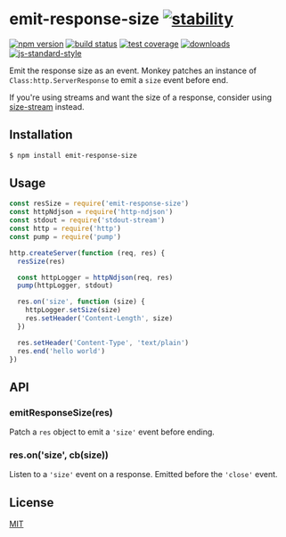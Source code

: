 # emit-response-size [![stability][0]][1]
[![npm version][2]][3] [![build status][4]][5] [![test coverage][6]][7]
[![downloads][8]][9] [![js-standard-style][10]][11]

Emit the response size as an event. Monkey patches an instance of
`Class:http.ServerResponse` to emit a `size` event before end.

If you're using streams and want the size of a response, consider using
[size-stream](https://github.com/yoshuawuyts/size-stream) instead.

## Installation
```sh
$ npm install emit-response-size
```

## Usage
```js
const resSize = require('emit-response-size')
const httpNdjson = require('http-ndjson')
const stdout = require('stdout-stream')
const http = require('http')
const pump = require('pump')

http.createServer(function (req, res) {
  resSize(res)

  const httpLogger = httpNdjson(req, res)
  pump(httpLogger, stdout)

  res.on('size', function (size) {
    httpLogger.setSize(size)
    res.setHeader('Content-Length', size)
  })

  res.setHeader('Content-Type', 'text/plain')
  res.end('hello world')
})
```

## API
### emitResponseSize(res)
Patch a `res` object to emit a `'size'` event before ending.

### res.on('size', cb(size))
Listen to a `'size'` event on a response. Emitted before the `'close'` event.

## License
[MIT](https://tldrlegal.com/license/mit-license)

[0]: https://img.shields.io/badge/stability-experimental-orange.svg?style=flat-square
[1]: https://nodejs.org/api/documentation.html#documentation_stability_index
[2]: https://img.shields.io/npm/v/emit-response-size.svg?style=flat-square
[3]: https://npmjs.org/package/emit-response-size
[4]: https://img.shields.io/travis/TabDigital/emit-response-size/master.svg?style=flat-square
[5]: https://travis-ci.org/TabDigital/emit-response-size
[6]: https://img.shields.io/codecov/c/github/TabDigital/emit-response-size/master.svg?style=flat-square
[7]: https://codecov.io/github/TabDigital/emit-response-size
[8]: http://img.shields.io/npm/dm/emit-response-size.svg?style=flat-square
[9]: https://npmjs.org/package/emit-response-size
[10]: https://img.shields.io/badge/code%20style-standard-brightgreen.svg?style=flat-square
[11]: https://github.com/feross/standard
